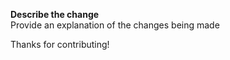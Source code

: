 **Describe the change**  
Provide an explanation of the changes being made



Thanks for contributing!
